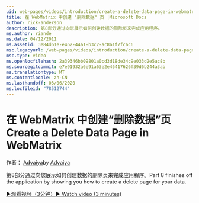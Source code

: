 ```yaml
---
uid: web-pages/videos/introduction/create-a-delete-data-page-in-webmatrix
title: 在 WebMatrix 中创建 "删除数据" 页 |Microsoft Docs
author: rick-anderson
description: 第8部分通过向您展示如何创建数据的删除页来完成应用程序。
ms.author: riande
ms.date: 04/12/2011
ms.assetid: 3e84d61e-e462-44a1-b3c2-ac8a1f7fcac6
msc.legacyurl: /web-pages/videos/introduction/create-a-delete-data-page-in-webmatrix
msc.type: video
ms.openlocfilehash: 2a39346bb09801a0cd3d18de34c9e033d2e5ac8b
ms.sourcegitcommit: e7e91932a6e91a63e2e46417626f39d6b244a3ab
ms.translationtype: MT
ms.contentlocale: zh-CN
ms.lasthandoff: 03/06/2020
ms.locfileid: "78512744"
---
```

# <a name="create-a-delete-data-page-in-webmatrix"></a><span data-ttu-id="98d9a-103">在 WebMatrix 中创建“删除数据”页</span><span class="sxs-lookup"><span data-stu-id="98d9a-103">Create a Delete Data Page in WebMatrix</span></span>

<span data-ttu-id="98d9a-104">作者： [Advaiya](https://twitter.com/Advaiyasolns)</span><span class="sxs-lookup"><span data-stu-id="98d9a-104">by [Advaiya](https://twitter.com/Advaiyasolns)</span></span>

<span data-ttu-id="98d9a-105">第8部分通过向您展示如何创建数据的删除页来完成应用程序。</span><span class="sxs-lookup"><span data-stu-id="98d9a-105">Part 8 finishes off the application by showing you how to create a delete page for your data.</span></span>

[<span data-ttu-id="98d9a-106">&#9654;观看视频（3分钟）</span><span class="sxs-lookup"><span data-stu-id="98d9a-106">&#9654; Watch video (3 minutes)</span></span>](https://channel9.msdn.com/Blogs/ASP-NET-Site-Videos/create-a-delete-data-page-in-webmatrix)
